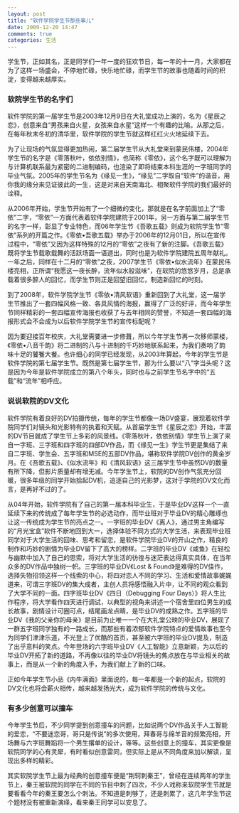 ```yaml
---
layout: post
title: "软件学院学生节那些事儿"
date: 2009-12-20 14:47
comments: true
categories: 生活
---
```

学生节，正如其名，正是同学们一年一度的狂欢节日，每一年的十一月，大家都在为了这样一场盛会，不停地忙碌，快乐地忙碌，而学生节的故事也随着时间的积淀，变得越来越厚实。

### 软院学生节的名字们

软件学院的第一届学生节是2003年12月9日在大礼堂成功上演的，名为《星辰之恋》，创意来自“男孩来自火星，女孩来自水星”这样一个有趣的比喻。从那之后，在每年秋末冬初的清华里，软件学院的学生节就这样红红火火地延续下去。

为了让现场的气氛显得更加热闹，第二届学生节从大礼堂来到蒙民伟楼，2004年学生节的名字是《零落秋叶，依依别情》，也简称《零依》，这个名字既可以理解为与计算机联系最为紧密的二进制编码，也渲染了即将结束本科生涯的一字班同学的毕业气氛。2005年的学生节名为《缘见一生》，“缘见”二字取自“软件”的谐音，用你我的缘分来见证彼此的一生，这是对来自天南海北、相聚软件学院的我们最好的诠释。<!-- more -->

从2006年开始，学生节开始有了一个细微的变化，那就是在名字前面加上了“零依”二字，“零依”一方面代表着软件学院建院于2001年，另一方面与第二届学生节的名字一样，彰显了专业特色，而06年学生节《吾歌五载》则成为软院学生节“零依”系列的开篇之作。《零依•吾歌五载》举办于2006年的12月01日，所以在宣传过程中，“零依”又因为这样特殊的12月的“零依”之夜有了新的注脚。《吾歌五载》既将学生节载歌载舞的活跃场面一语道出，同时也是为软件学院建院五周年献礼。一年之后，同样在十二月的“零依”之夜，2007学生节《零依•似水流年》在蒙民伟楼亮相，正所谓“我愿这一夜长醉，流年似水般滋味”，在软院的悠悠岁月，总是承载着很多醉人的回忆，而学生节则正是回望旧回忆，制造新回忆的时刻。

到了2008年，软件学院学生节《零依•清风软语》重新回到了大礼堂，这一届学生节推出了一套四幅风格一致、各具风情的海报，赢得了广泛的好评，而今年学生节同样精彩的一套四幅宣传海报也收获了与去年相同的赞誉，不知道一套四幅的海报形式会不会成为以后软件学院学生节的宣传标配呢？

因为要迎接百年校庆，大礼堂需要进一步修葺，所以今年学生节再一次移师蒙楼，《零依•八音千韵》将二进制的八与十进制的千巧妙地联系起来，为我们奏响了韵味十足的饕餮大餐。也许细心的同学已经发现，从2003年算起，今年的学生节是软件学院的第七届学生节。既然是第七届学生节，那为什么要以“八”字当头呢？这是因为今年是软件学院成立的第八个年头，同时也与之前学生节名字中的“五载”和“流年”相呼应。

### 说说软院的DV文化

软件学院有着良好的DV拍摄传统，每年的学生节都像一场DV盛宴，展现着软件学院同学们对镜头和光影特有的执着和天赋。从首届学生节《星辰之恋》开始，丰富的DV节目就成了学生节上多彩的风景线。《零落秋叶，依依别情》学生节上演了来自一字班、三字班和四字班的四部DV作品，而《缘见一生》学生节更是集结了来自二字班、学生会、五字班和MSE的五部DV作品，堪称软件学院DV创作的黄金岁月。在《吾歌五载》、《似水流年》和《清风软语》这三届学生节中虽然DV的数量有所下降，但影片质量却有增无减。今年学生节上，软院的DV创作气氛充分回暖，很多年级的同学开始拾起DV机，追逐自己的光影梦，这对于学院的DV文化而言，是再好不过的了。

从04年开始，软件学院有了自己的第一届本科毕业生，于是毕业DV这样一个一直延续下来的传统成了每年学生节的必选动作，而毕业班对于毕业DV的精心雕琢也让这一传统成为学生节的亮点之一。一字班的毕业DV《离人》，通过男主角编写的“月光宝盒”软件不断地回到大一，选择体验不同方式的大学生活，来表现毕业班同学对于大学生活的回味、思考和留恋，是软件学院毕业DV的开山之作，精良的制作和巧妙的剧情为毕业DV留下了高大的榜样。二字班的毕业DV《咸鱼》在轻松与幽默中加入了自己的思索，将对大学生活的彷徨与迷茫表达得真实具体，在当年众多的DV作品中独树一帜。三字班的毕业DV《Lost &amp; Found》是难得的DV佳作，选择失物招领这样一个线索的中心，将四对恋人不同的学习、生活和爱情故事娓娓道来，可谓三字班DV的集大成者，主创人员将感悟融入片中，让不同的观众看到了大学不同的一面。四字班毕业DV《四日（Debugging Four Days）》将人生比作程序，将大学看作四天进行调试，以典型的视角来讲述一个宿舍里四位男生的成长故事，剧情设计可圈可点，结尾画龙点睛，是毕业DV的成熟之作。五字班的毕业DV《我的父亲你的母亲》是目前为止唯一一个在大礼堂公映的毕业DV，展现了一群五字班同学独有的一路成长，而那些有着浓郁软件学院特点的爱情故事也至今为同学们津津乐道，不光登上了优酷的首页，甚至被六字班的毕业DV提及，制造了出乎意料的笑点。今年登场的六字班毕业DV《人工智能》立意新颖，为以后的毕业DV开拓了新的道路，不再像以往的毕业DV将镜头的焦点放在与毕业相关的故事上，而是从一个新的角度入手，为我们献上了新的口味。

正如今年学生节小品《内牛满面》里面说的，每一年都是一个新的起点，软院的DV文化也将会薪火相传，越来越发扬光大，成为软件学院的传统与文化。

### 有多少创意可以撞车

今年学生节后，不少同学提到创意撞车的问题，比如说两个DV作品关于人工智能的爱恋，“不要迷恋哥，哥只是传说”的多次使用，拜春哥与绵羊音的频繁亮相，开场舞与六字班舞蹈将一个男生撂单的设计，等等。这些创意上的撞车，其实更像是软院同学的心有灵犀，有时看似创意雷同，但实际上是从不同角度来加以解读，呈现出多样的精彩。

其实软院学生节上最为经典的创意撞车便是“荆轲刺秦王”，曾经在连续两年的学生节上，秦王被软院的同学在不同的节目中刺了四次，不少人戏称来软院学生节就是要看看今年的秦王要怎么个刺法。不知道是刺够了，还是刺累了，这几年学生节这个题材没有被重新演绎，看来秦王同学可以安息了。